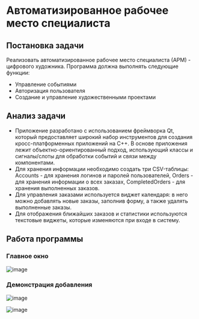 # Автоматизированное рабочее место специалиста
## Постановка задачи
Реализовать автоматизированное рабочее место специалиста (АРМ) - цифрового художника. Программа должна выполнять следующие функции:

- Управление событиями
- Авторизация пользователя
- Создание и управление художественными проектами

## Анализ задачи
- Приложение  разработано с использованием фреймворка Qt, который предоставляет широкий набор инструментов для создания кросс-платформенных приложений на C++. В основе приложения лежит объектно-ориентированный подход, использующий классы и сигналы/слоты для обработки событий и связи между компонентами.
- Для хранения информации необходимо создать три CSV-таблицы: Accounts - для хранения логинов и паролей пользователей, Orders - для хранения информации о всех заказах, CompletedOrders - для хранения выполненных заказов. 
- Для управления заказами используется виджет календаря: в него можно добавлять новые заказы, заполнив форму, а также удалять выполненные заказы.
- Для отображения ближайших заказов и статистики используются текстовые виджеты, которые изменяются при входе в систему.

## Работа программы
### Главное окно
![image](https://github.com/verxek/creative_work/assets/88082592/9423696d-c2f1-45d5-8a05-ef94e9056c54)

### Демонстрация добавления
![image](https://github.com/verxek/creative_work/assets/88082592/acdc00e2-0383-432b-a368-f07c30c81df4)

![image](https://github.com/verxek/creative_work/assets/88082592/1645df5c-c0de-4c93-bcc1-4819aa662775)


